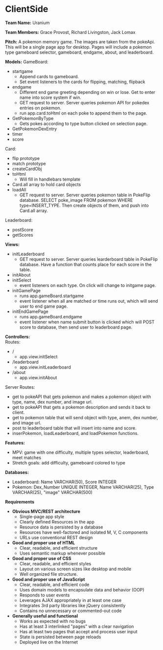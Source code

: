 # ClientSide

**Team Name:** Uranium

**Team Members:** Grace Provost, Richard Livingston, Jack Lomax

**Pitch:** A pokemon memory game. The images are taken from the pokeApi. This will be a single page app for desktop. Pages will include a pokemon type gameboard selector, gameboard, endgame, about, and leaderboard.

**Models:** 
GameBoard:
  - startgame
    - Append cards to gameboard.
    - Set event listeners to the cards for flipping, matching, flipback
  - endgame
    - Different end game greeting depending on win or lose. Get to enter name into score system if win.
    - GET request to server. Server queries pokemon API for pokedex entries on pokemon.
    - run app.card.toHtml on each poke to append them to the page.
  - GetPokemonByType
    - Gets pokes according to type button clicked on selection page.
  - GetPokemonDexEntry
  - timer
  - score

Card:
  - flip prototype
  - match prototype
  - createCardObj
  - toHtml
    - Will fill in handlebars template
  - Card.all array to hold card objects
  - loadAll
    - GET request to server. Server queries pokemon table in PokeFlip database. SELECT poke_image FROM pokemon WHERE type=INSERT_TYPE. Then create objects of them, and push into Card.all array.
    
Leaderboard:
  - postScore
  - getScores

**Views:**
  - initLeaderboard
    - GET request to server. Server queries learderboard table in PokeFlip database. Have a function that counts place for each score in the table.
  - initAbout
  - initSelect
    - event listeners on each type. On click will change to initgame page.
  - initGamePage
    - runs app.gameBoard.startgame
    - event listener when all are matched or time runs out, which will send user to end game page.
  - initEndGamePage
    - runs app.gameBoard.endgame
    - event listener when name submit button is clicked which will POST score to database, then send user to leaderboard page.
    
 **Controllers:**  
 Routes:
  - /
    - app.view.initSelect
  - /leaderboard
    - app.view.initLeaderboard
  - /about
    - app.view.initAbout
  
 Server Routes:
  - get to pokeAPI that gets pokemon and makes a pokemon object with type, name, dex number, and image url.
  - get to pokeAPI that gets a pokemon description and sends it back to client.
  - get to pokemon table that will send object with type, anem, dex number, and image url.
  - post to leaderboard table that will insert into name and score.
  - inserPokemon, loadLeaderboard, and loadPokemon functions.
  
  **Features:**
  - MPV: game with one difficulty, multiple types selector, leaderboard, meet matches
  - Stretch goals: add difficulty, gameboard colored to type
  
  **Databases:**
  - Leaderboard: Name VARCHAR(50), Score INTEGER
  - Pokemon: Dex_Number UNIQUE INTEGER, Name VARCHAR(25), Type VARCHAR(25), "image" VARCHAR(500)
  
  **Requirements**
  
 * **Obvious MVC/REST architecture**
    * Single-page app style
    * Clearly defined Resources in the app
    * Resource data is persisted by a database
    * Resources have well-factored and isolated M, V, C components
    * URLs use conventional REST design
 * **Good and proper use of HTML**
    * Clear, readable, and efficient structure
    * Uses semantic markup whenever possible
 * **Good and proper use of CSS**
    * Clear, readable, and efficient styles
    * Layout on various screen sizes like desktop and mobile
    * Well organized file structure.
 * **Good and proper use of JavaScript**
    * Clear, readable, and efficient code
    * Uses domain models to encapsulate data and behavior (OOP)
    * Responds to user events
    * Leverages AJAX appropriately in at least one case
    * Integrates 3rd party libraries like jQuery consistently
    * Contains no unnecessary or commented-out code
 * **Generally useful and functional**
    * Works as expected with no bugs
    * Has at least 3 interlinked "pages" with a clear navigation
    * Has at least two pages that accept and process user input
    * State is persisted between page reloads
    * Deployed live on the Internet
